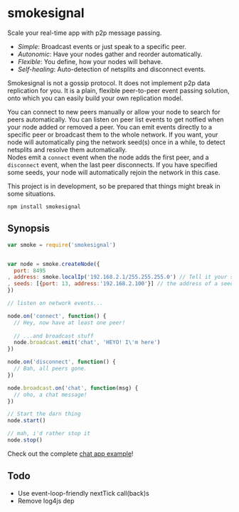 # smokesignal

Scale your real-time app with p2p message passing.

* *Simple*: Broadcast events or just speak to a specific peer.
* *Autonomic*: Have your nodes gather and reorder automatically.
* *Flexible*: You define, how your nodes will behave.
* *Self-healing*: Auto-detection of netsplits and disconnect events.

Smokesignal is not a gossip protocol. It does not implement p2p data replication for you. It is a plain, flexible peer-to-peer event passing solution, onto which you can easily build your own replication model.

You can connect to new peers manually or allow your node to search for peers automatically. You can listen on peer list events to get notfied when your node added or removed a peer. You can emit events directly to a specific peer or broadcast them to the whole network. If you want, your node will automatically ping the network seed(s) once in a while, to detect netsplits and resolve them automatically.  
Nodes emit a `connect` event when the node adds the first peer, and a `disconnect` event, when the last peer disconnects. If you have specified some seeds, your node will automatically rejoin the network in this case.

This project is in development, so be prepared that things might break in some situations.

```
npm install smokesignal
```

## Synopsis

```js
var smoke = require('smokesignal')


var node = smoke.createNode({
  port: 8495
, address: smoke.localIp('192.168.2.1/255.255.255.0') // Tell it your subnet and it'll figure out the right IP for you
, seeds: [{port: 13, address:'192.168.2.100'}] // the address of a seed (a known node)
})

// listen on network events...

node.on('connect', function() {
  // Hey, now have at least one peer!
  
  // ...and broadcast stuff
  node.broadcast.emit('chat', 'HEYO! I\'m here')
})

node.on('disconnect', function() {
  // Bah, all peers gone.
})

node.broadcast.on('chat', function(msg) {
  // oho, a chat message!
})

// Start the darn thing
node.start()

// mah, i'd rather stop it
node.stop()
```

Check out the complete [chat app example](https://github.com/marcelklehr/smokesignal/tree/develop/example/ChatApp)!

## Todo

 * Use event-loop-friendly nextTick call(back)s
 * Remove log4js dep